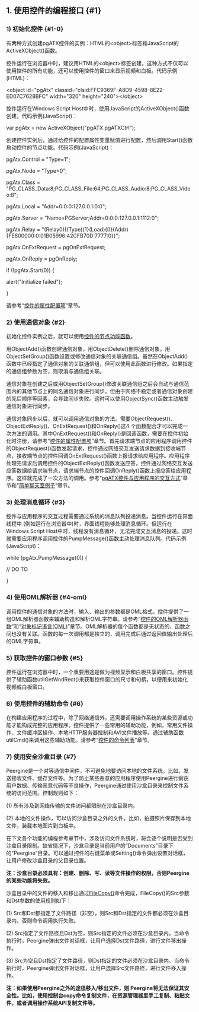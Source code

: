 ## 1\. 使用控件的编程接口 {#1}

### 1) 初始化控件 {#1-0}

有两种方式创建pgATX控件的实例：HTML的&lt;object&gt;标签和JavaScript的ActiveXObject()函数。

控件运行在浏览器中时，建议用HTML的&lt;object&gt;标签创建，这种方式不仅可以使用控件的所有功能，还可以使用控件的窗口来显示视频和白板。代码示例(HTML)：

&lt;object id=&quot;pgAtx&quot; classid=&quot;clsid:FFC9369F-A8D9-4598-8E22-ED07C7628BFC&quot; width=&quot;320&quot; height=&quot;240&quot;&gt;&lt;/object&gt;

控件运行在Windows Script Host中时，使用JavaScript的ActiveXObject()函数创建，代码示例(JavaScript)：

var pgAtx = new ActiveXObject(&quot;pgATX.pgATXCtrl&quot;);

创建控件实例后，通过给控件的配置属性变量赋值进行配置，然后调用Start()函数启动控件的节点功能。代码示例(JavaScript)：

pgAtx.Control = &quot;Type=1&quot;;

pgAtx.Node = &quot;Type=0&quot;;

pgAtx.Class = &quot;PG_CLASS_Data:8;PG_CLASS_File:64;PG_CLASS_Audio:8;PG_CLASS_Video:8&quot;;

pgAtx.Local = &quot;Addr=0:0:0:127.0.0.1:0:0&quot;;

pgAtx.Server = &quot;Name=PGServer;Addr=0:0:0:127.0.0.1:1112:0&quot;;

pgAtx.Relay = &quot;(Relay0){(Type){1}(Load){0}(Addr){FE800000:0:01B05996:42CFB70D:7777:0}}&quot;;

pgAtx.OnExtRequest = pgOnExtRequest;

pgAtx.OnReply = pgOnReply;

if (!pgAtx.Start(0)) {

alert(&quot;Initialize failed&quot;);

}

请参考“[控件的属性配置项](#1)”章节。

### 2) 使用通信对象 {#2}

初始化控件实例之后，就可以使用[控件的节点功能函数](#2)。

用ObjectAdd()函数创建通信对象，用ObjectDelete()删除通信对象。用ObjectSetGroup()函数设置或修改通信对象的关联通信组。虽然在ObjectAdd()函数中已经指定了通信对象的关联通信组，但可以使用此函数进行修改。如果指定的通信组参数为空，则取消与通信组关联。

通信对象在创建之后或用ObjectSetGroup()修改关联通信组之后会自动与通信范围内的其他节点上的同名通信对象进行同步。但由于网络不稳定或者通信对象创建的先后顺序等因素，会导致同步失败。这时可以使用ObjectSync()函数主动触发通信对象进行同步。

通信对象同步以后，就可以调用通信对象的方法。需要ObjectRequest()、ObjectExtReply()、OnExtRequest()和OnReply()这4 个函数配合才可以完成一次方法的调用。其中OnExtRequest()和OnReply()是回调函数，需要在控件初始化时注册，请参考“[控件的属性配置项](#1)”章节。首先请求端节点的应用程序调用控件的ObjectRequest()函数发起请求，控件通过网络交互发送请求数据到接收端节点，接收端节点的控件回调OnExtRequest()函数上报请求给应用程序。应用程序处理完请求后调用控件的ObjectExtReply()函数发送应答，控件通过网络交互发送应答数据给请求端节点，请求端节点的控件回调OnReply()函数上报应答给应用程序。这样就完成了一次方法的调用。参考“[pgATX控件与应用程序的交互方式](..\jie_dian_gong_neng_lei_de_bian_cheng_can_80033a\11_pgclasslive_7c7b3a.md#4)”章节和“[简单聊天室例子](#1)”章节。

### 3) 处理消息循环 {#3}

控件与应用程序的交互过程需要通过系统的消息队列投递消息。当控件运行在界面线程中 (例如运行在浏览器中)时，界面线程能够处理消息循环。但运行在Windows Script Host中时，线程没有消息循环，无法完成交互消息的投递。这时就需要应用程序调用控件的PumpMessage()函数主动处理消息队列。代码示例(JavaScript)：

while (pgAtx.PumpMessage(0)) {

// DO TO

}

### 4) 使用OML解析器 {#4-oml}

调用控件的通信对象的方法时，输入、输出的参数都是OML格式。控件提供了一组OML解析器函数来辅助构造和解析OML字符串。请参考“[控件的OML解析器函数](..\pgatxkong_jian_de_bian_cheng_can_kao_ff1a\3_kong_jian_de_oml_jie_xi_qi_han_65703a.md)”和“[对象标记语言(OML)](..\dui_xiang_biao_ji_yu_8a0028_oml\README.md)”章节。OML解析器的每个函数都是无状态的，函数之间也没有关联。函数的每一次调用都是独立的，调用完成后通过返回值输出处理后的OML字符串。

### 5) 获取控件的窗口参数 {#5}

控件运行在浏览器中时，一个重要用途是做为视频显示和白板共享的窗口。控件提供了辅助函数utilGetWndRect()来获取控件窗口的尺寸和句柄，以便用来初始化视频或白板窗口。

### 6) 使用控件的辅助命令 {#6}

在构建应用程序的过程中，除了网络通信外，还需要调用操作系统的某些资源或功能才能构成完整的应用程序。控件提供了一些常用的辅助功能，例如，常用文件操作、文件缓冲区操作、本地HTTP服务器控制和AVI文件播放等。通过辅助函数utilCmd()来调用这些辅助功能。请参考“[控件的命令列表](#5)”章节。

### 7) 使用安全沙盒目录 {#7}

Peergine是一个对等通信中间件，不可避免地要访问本地的文件系统。比如，发送接收文件、缓存文件等。为了防止某些恶意的应用程序使用Peergine进行偷窃用户数据、传输恶意代码等不良操作，Peergine通过使用沙盒目录来控制文件系统的访问范围。控制规则如下：

(1) 所有涉及到网络传输的文件访问都限制在沙盒目录内。

(2) 本地的文件操作，可以访问沙盒目录之外的文件。比如，拍摄照片保存到本地文件，装载本地图片到白板中。

在下文各个功能的编程参考章节中，涉及访问文件系统时，将会逐个说明是否受到沙盒目录限制。缺省情况下，沙盒目录是当前用户的“Documents”目录下的“Peergine”目录。可以通过控件的右键菜单或Setting()命令弹出设置对话框，让用户修改沙盒目录的父目录位置。

**注：沙盒目录必须具有：创建、删除、写、读等文件操作的权限，否则Peergine的某些功能将失效。**

沙盒目录中的文件的移入和移出通过[FileCopy()](..\pgatxkong_jian_de_bian_cheng_can_kao_ff1a\5_kong_jian_de_ming_ling_lie_88683a.md#3-filecopy)命令完成，FileCopy()的Src参数和Dst参数的使用规则如下：

(1) Src和Dst都指定了文件路径（非空），则Src和Dst指定的文件都必须在沙盒目录内，否则命令调用执行失败。

(2) Src指定了文件路径且Dst为空，则Src指定的文件必须在沙盒目录内。当命令执行时，Peergine弹出文件对话框，让用户选择Dst文件路径，进行文件移出操作。

(3) Src为空且Dst指定了文件路径，则Dst指定的文件必须在沙盒目录内。当命令执行时，Peergine弹出文件对话框，让用户选择Src文件路径，进行文件移入操作。

**注：如果使用Peergine之外的途径移入/移出文件，则 Peergine将无法保证其安全性。比如，使用控制台copy命令复制文件，在资源管理器里手工复制、粘贴文件，或者调用操作系统API复制文件等。**
